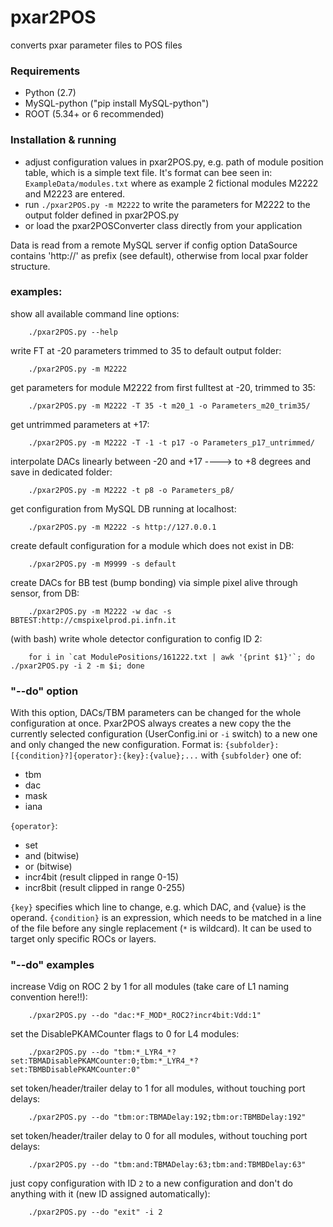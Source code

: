 # pxar2POS
converts pxar parameter files to POS files


### Requirements

- Python (2.7)
- MySQL-python ("pip install MySQL-python")
- ROOT (5.34+ or 6 recommended)


### Installation & running

- adjust configuration values in pxar2POS.py, e.g. path of module position table, which is a simple text file. It's format can bee seen in: `ExampleData/modules.txt` where as example 2 fictional modules M2222 and M2223 are entered.
- run `./pxar2POS.py -m M2222` to write the parameters for M2222 to the output folder defined in pxar2POS.py
- or load the pxar2POSConverter class directly from your application

Data is read from a remote MySQL server if config option DataSource contains 'http://' as prefix (see default), otherwise from local pxar folder structure.


### examples:
show all available command line options:
```
    ./pxar2POS.py --help
```

write FT at -20 parameters trimmed to 35 to default output folder:
```
    ./pxar2POS.py -m M2222
```

get parameters for module M2222 from first fulltest at -20, trimmed to 35:
```
    ./pxar2POS.py -m M2222 -T 35 -t m20_1 -o Parameters_m20_trim35/
```

get untrimmed parameters at +17:
```
    ./pxar2POS.py -m M2222 -T -1 -t p17 -o Parameters_p17_untrimmed/
```

interpolate DACs linearly between -20 and +17 ----> to +8 degrees and save in dedicated folder:
```
    ./pxar2POS.py -m M2222 -t p8 -o Parameters_p8/
```

get configuration from MySQL DB running at localhost:
```
    ./pxar2POS.py -m M2222 -s http://127.0.0.1
```

create default configuration for a module which does not exist in DB:
```
    ./pxar2POS.py -m M9999 -s default
```

create DACs for BB test (bump bonding) via simple pixel alive through sensor, from DB:
```
    ./pxar2POS.py -m M2222 -w dac -s BBTEST:http://cmspixelprod.pi.infn.it 
```

(with bash) write whole detector configuration to config ID 2:
````
    for i in `cat ModulePositions/161222.txt | awk '{print $1}'`; do ./pxar2POS.py -i 2 -m $i; done 
````

### "--do" option

With this option, DACs/TBM parameters can be changed for the whole configuration at once. Pxar2POS always creates a new copy the the currently selected configuration (UserConfig.ini or `-i` switch) to a new one and only changed the new configuration.
Format is:
   `{subfolder}:[{condition}?]{operator}:{key}:{value};...`
with `{subfolder}` one of:
* tbm
* dac
* mask
* iana

`{operator}`:
* set
* and (bitwise)
* or (bitwise)
* incr4bit (result clipped in range 0-15)
* incr8bit (result clipped in range 0-255)

`{key}` specifies which line to change, e.g. which DAC, and {value} is the operand.
`{condition}` is an expression, which needs to be matched in a line of the file before any single replacement (`*` is wildcard). It can be used to target only specific ROCs or layers.



### "--do" examples

increase Vdig on ROC 2 by 1 for all modules (take care of L1 naming convention here!!):
```
    ./pxar2POS.py --do "dac:*F_MOD*_ROC2?incr4bit:Vdd:1"
```


set the DisablePKAMCounter flags to 0 for L4 modules:
```
    ./pxar2POS.py --do "tbm:*_LYR4_*?set:TBMADisablePKAMCounter:0;tbm:*_LYR4_*?set:TBMBDisablePKAMCounter:0"
```


set token/header/trailer delay to 1 for all modules, without touching port delays:
```
    ./pxar2POS.py --do "tbm:or:TBMADelay:192;tbm:or:TBMBDelay:192"
```


set token/header/trailer delay to 0 for all modules, without touching port delays:
```
    ./pxar2POS.py --do "tbm:and:TBMADelay:63;tbm:and:TBMBDelay:63"
```

just copy configuration with ID `2` to a new configuration and don't do anything with it (new ID assigned automatically):
````
    ./pxar2POS.py --do "exit" -i 2
````
